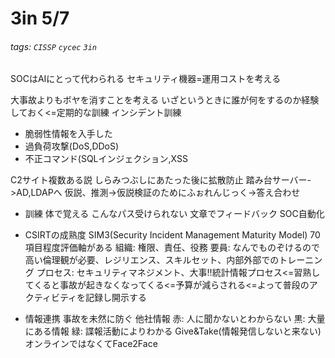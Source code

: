 3in 5/7
===
###### tags: `CISSP` `cycec` `3in`
SOCはAIにとって代わられる
セキュリティ機器=運用コストを考える

大事故よりもボヤを消すことを考える
いざというときに誰が何をするのか経験しておく<=定期的な訓練
インシデント訓練
* 脆弱性情報を入手した
* 過負荷攻撃(DoS,DDoS)
* 不正コマンド(SQLインジェクション,XSS

C2サイト複数ある説
しらみつぶしにあたった後に拡散防止
踏み台サーバー->AD,LDAPへ
仮説、推測->仮説検証のためにふぉれんじっく->答え合わせ

- 訓練
体で覚える
こんなパス受けられない
文章でフィードバック
SOC自動化

- CSIRTの成熟度
SIM3(Security Incident Management Maturity Model)
70項目程度評価軸がある
組織: 権限、責任、役務
要員: なんでものぞけるので高い倫理観が必要、レジリエンス、スキルセット、内部外部でのトレーニング
プロセス: セキュリティマネジメント、大事!!統計情報プロセス<=習熟してくると事故が起きなくなってくる<=予算が減らされる<=よって普段のアクティビティを記録し開示する

- 情報連携
事故を未然に防ぐ
他社情報
赤: 人に聞かないとわからない
黒: 大量にある情報
緑: 諜報活動によりわかる
Give&Take(情報発信しないと来ない)
オンラインではなくてFace2Face
